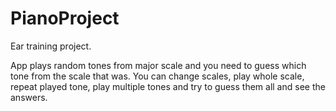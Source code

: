 # PianoProject
Ear training project.

App plays random tones from major scale and you need to guess which tone from the scale that was.
You can change scales, play whole scale, repeat played tone, play multiple tones and try to guess them all and see the answers.
